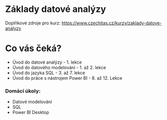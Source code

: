 # Základy datové analýzy
Doplňkové zdroje pro kurz: https://www.czechitas.cz/kurzy/zaklady-datove-analyzy

# Co vás čeká?

- Úvod do datové analýzy - 1. lekce
- Úvod do datového modelování - 1. až 2. lekce
- Úvod do jazyka SQL - 3. až 7. lekce
- Úvod do práce s nástrojem Power BI - 8. až 12. Lekce

### Domácí úkoly:
- Datové modelování
- SQL
- Power BI Desktop
